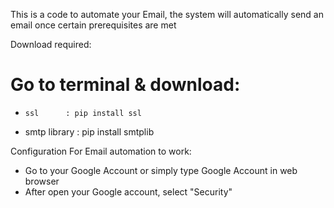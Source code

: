 This is a code to automate your Email, the system will automatically send an email once certain prerequisites are met

Download required:
# Go to terminal & download:
  -     ssl      : pip install ssl
  - smtp library : pip install smtplib

Configuration For Email automation to work:
- Go to your Google Account or simply type Google Account in web browser
- After open your Google account, select "Security"
